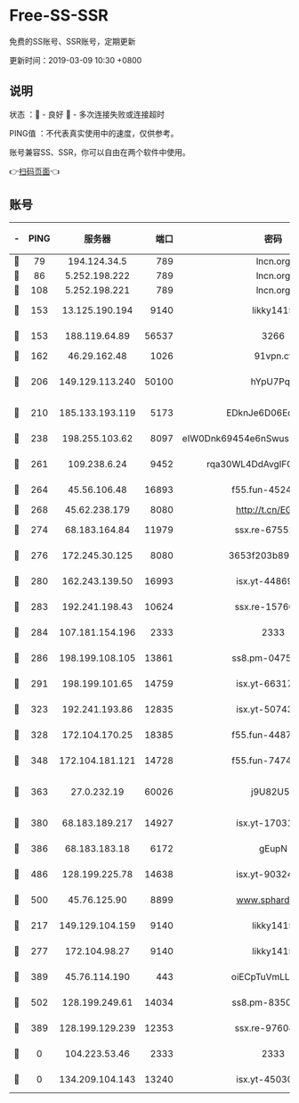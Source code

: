 # Free-SS-SSR

免费的SS账号、SSR账号，定期更新

更新时间：2019-03-09 10:30 +0800

## 说明

状态     ：🙂 - 良好 🙁 - 多次连接失败或连接超时

PING值   ：不代表真实使用中的速度，仅供参考。

账号兼容SS、SSR，你可以自由在两个软件中使用。

👉[扫码页面](https://liesauer.github.io/Free-SS-SSR/)👈

## 账号

|-|PING|服务器|端口|密码|加密方式|区域|
|:----:|:----:|:-----:|-----:|:----:|:----:|:----:|
|🙂|79|194.124.34.5|789|lncn.org|rc4|JP|
|🙂|86|5.252.198.222|789|lncn.org|rc4|JP|
|🙂|108|5.252.198.221|789|lncn.org|rc4|JP|
|🙂|153|13.125.190.194|9140|likky1415|aes-256-cfb|KR|
|🙂|153|188.119.64.89|56537|3266|aes-256-cfb|RU|
|🙂|162|46.29.162.48|1026|91vpn.cf|rc4-md5|RU|
|🙂|206|149.129.113.240|50100|hYpU7PqP|chacha20-ietf-poly1305|CN|
|🙂|210|185.133.193.119|5173|EDknJe6D06EoWDaw|aes-256-cfb|US|
|🙂|238|198.255.103.62|8097|eIW0Dnk69454e6nSwuspv9DmS201tQ0D|aes-256-cfb|US|
|🙂|261|109.238.6.24|9452|rqa30WL4DdAvgIFG6Fs3znzTa|aes-256-cfb|FR|
|🙂|264|45.56.106.48|16893|f55.fun-45246716|aes-256-cfb|US|
|🙂|268|45.62.238.179|8080|http://t.cn/EGJIyrl|rc4-md5|CA|
|🙂|274|68.183.164.84|11979|ssx.re-67552662|aes-256-cfb|US|
|🙂|276|172.245.30.125|8080|3653f203b896678d|chacha20-ietf|US|
|🙂|280|162.243.139.50|16993|isx.yt-44869527|aes-256-cfb|US|
|🙂|283|192.241.198.43|10624|ssx.re-15760725|aes-256-cfb|US|
|🙂|284|107.181.154.196|2333|2333|aes-256-cfb|US|
|🙂|286|198.199.108.105|13861|ss8.pm-04751164|aes-256-cfb|US|
|🙂|291|198.199.101.65|14759|isx.yt-66317358|aes-256-cfb|US|
|🙂|323|192.241.193.86|12835|isx.yt-50743276|aes-256-cfb|US|
|🙂|328|172.104.170.25|18385|f55.fun-44871721|aes-256-cfb|SG|
|🙂|348|172.104.181.121|14728|f55.fun-74741421|aes-256-cfb|SG|
|🙂|363|27.0.232.19|60026|j9U82U53|xchacha20-ietf-poly1305|HK|
|🙂|380|68.183.189.217|14927|isx.yt-17031922|aes-256-cfb|SG|
|🙂|386|68.183.183.18|6172|gEupN|aes-256-cfb|SG|
|🙂|486|128.199.225.78|14638|isx.yt-90324058|aes-256-cfb|SG|
|🙂|500|45.76.125.90|8899|www.sphard.com|aes-256-cfb|AU|
|🙂|217|149.129.104.159|9140|likky1415|aes-256-cfb|HK|
|🙂|277|172.104.98.27|9140|likky1415|aes-256-cfb|JP|
|🙂|389|45.76.114.190|443|oiECpTuVmLLxk4Ts|aes-256-cfb|AU|
|🙂|502|128.199.249.61|14034|ss8.pm-83503872|aes-256-cfb|SG|
|🙁|389|128.199.129.239|12353|ssx.re-97604958|aes-256-cfb|SG|
|🙁|0|104.223.53.46|2333|2333|aes-256-cfb|US|
|🙁|0|134.209.104.143|13240|isx.yt-45030016|aes-256-cfb|SG|

